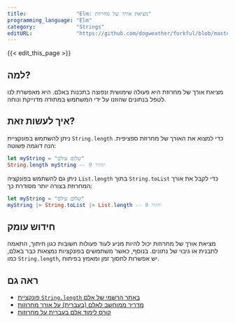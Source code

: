 ```yaml
---
title:                "Elm: מציאת אורך של מחרוזת"
programming_language: "Elm"
category:             "Strings"
editURL:              "https://github.com/dogweather/forkful/blob/master/content/he/elm/finding-the-length-of-a-string.md"
---
```


{{< edit_this_page >}}

## למה?
מציאת אורך של מחרוזת היא פעולה שימושית ונפוצה בתכנות באלם. היא מאפשרת לנו לטפל בנתונים שהוזנו על ידי המשתמש במתודה מדוייקת ונוחה.

## איך לעשות זאת?
ניתן להשתמש בפונקציית `String.length` כדי למצוא את האורך של מחרוזת ספציפית. הנה דוגמה פשוטה:

```Elm
let myString = "שלום עולם"
String.length myString -- יחזיר 9
```

ניתן גם להשתמש בפונקציה `List.length` בתוך `String.toList` כדי לקבל את אורך המחרוזת בצורה יותר מסודרת כך:

```Elm
let myString = "שלום עולם"
myString |> String.toList |> List.length -- יחזיר 9
```

## חידוש עומק
מציאת אורך של מחרוזות יכול להיות מניע לעוד פעולות חשובות כגון חיתוך, התאמה לתבנית או גיבוי של נתונים. בנוסף, כאשר משתמשים בפונקציות נמצאות כבר באלם, כמו `String.length`, יש אפשרות לחסוך זמן ומאמץ בפיתוח.

## ראה גם
- [פונקציית `String.length` באתר הרשמי של אלם](https://package.elm-lang.org/packages/elm/core/latest/String#length)
- [מדריך ממוחשב לאלם (בעברית) על אורך מחרוזות](https://ebaytech.berlin/en/blog/elm-for-beginners-a-debugging-cheat-sheet-a0c1f87833b7/#string-length)
- [קורס לימוד אלם בעברית על מחרוזות](https://www.youtube.com/watch?v=WvDQlvT3GvI)